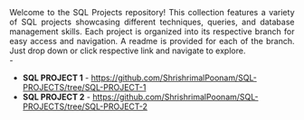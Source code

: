 <div align = "justify">Welcome to the SQL Projects repository! This collection features a variety of SQL projects showcasing different techniques, queries, and database management skills. Each project is organized into its respective branch for easy access and navigation. A readme is provided for each of the branch. Just drop down or click respective link and navigate to explore.</div>
-

- **SQL PROJECT 1** - https://github.com/ShrishrimalPoonam/SQL-PROJECTS/tree/SQL-PROJECT-1
- **SQL PROJECT 2** - https://github.com/ShrishrimalPoonam/SQL-PROJECTS/tree/SQL-PROJECT-2
